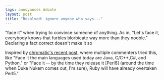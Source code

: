 ```yaml
---
tags: annoyances debate
layout: post
title: "Resolved: ignore anyone who says..."
---
```




<p>"face it" when trying to convince someone of anything. As in, "Let's face it, everybody knows that furbles blorbicate way more than they nooble." Declaring a fact correct doesn't make it so</p>

<p>Inspired by <a href="http://www.oreillynet.com/onlamp/blog/2007/08/perl_is_dead_long_live_perl.html">chromatic's recent post</a>, where multiple commenters tried this, like "Face it the main languages used today are Java, C/C++,C#, and Python." or "Face it -- by the time they release it [Perl6] (around the time when Duke Nukem comes out, I'm sure), Ruby will have already overtaken Perl5."</p>


